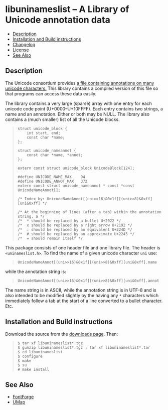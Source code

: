 libuninameslist – A Library of Unicode annotation data
======================================================

-   [Description](#description)
-   [Installation and Build instructions](#installation-and-build-instructions)
-   [Changelog](https://raw.github.com/fontforge/libuninameslist/master/ChangeLog)
-   [License](https://raw.github.com/fontforge/libuninameslist/master/LICENSE)
-   [See Also](#see-also)

Description
-----------

The Unicode consortium provides [a file containing annotations on many unicode
characters.](http://www.unicode.org/Public/UNIDATA/NamesList.html) This library
contains a compiled version of this file so that programs can access these data
easily.

The library contains a very large (sparse) array with one entry for each
unicode code point (U+0000–U+10FFFF). Each entry contains two strings, a name
and an annotation. Either or both may be NULL. The library also contains a
(much smaller) list of all the Unicode blocks.

>     struct unicode_block {
>         int start, end;
>         const char *name;
>     };
>  
>     struct unicode_nameannot {
>         const char *name, *annot;
>     };
>   
>     extern const struct unicode_block UnicodeBlock[124];
>   
>     #define UNICODE_NAME_MAX    94
>     #define UNICODE_ANNOT_MAX   372
>     extern const struct unicode_nameannot * const *const UnicodeNameAnnot[];
>   
>     /* Index by: UnicodeNameAnnot[(uni>>16)&0x1f][(uni>>8)&0xff][uni&0xff] */
>   
>     /* At the beginning of lines (after a tab) within the annotation string, a */
>     /*  * should be replaced by a bullet U+2022 */
>     /*  x should be replaced by a right arrow U+2192 */
>     /*  : should be replaced by an equivalent U+224D */
>     /*  # should be replaced by an approximate U+2245 */
>     /*  = should remain itself */

This package consists of one header file and one library file. The header is
`<uninameslist.h>`. To find the name of a given unicode character `uni` use:

>     UnicodeNameAnnot[(uni>>16)&0x1f][(uni>>8)&0xff][uni&0xff].name

while the annotation string is:

>     UnicodeNameAnnot[(uni>>16)&0x1f][(uni>>8)&0xff][uni&0xff].annot

The name string is in ASCII, while the annotation string is in UTF-8 and is
also intended to be modified slightly by the having any `*` characters which
immediately follow a tab at the start of a line converted to a bullet
character. Etc.

Installation and Build instructions
-----------------------------------

Download the source from the [downloads
page](https://github.com/fontforge/libuninameslist/downloads).
Then:

>     $ tar xf libuninameslist*.tgz
>     $ gunzip libuninameslist*.tgz ; tar xf libuninameslist*.tar
>     $ cd libuninameslist
>     $ configure
>     $ make
>     $ su
>     # make install

See Also
--------

-   [FontForge](http://fontforge.org/)
-   [UMap](http://umap.sf.net/)

